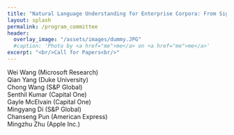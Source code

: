 ```yaml
---
title: "Natural Language Understanding for Enterprise Corpora: From Signal to Decision Support"
layout: splash
permalink: /program_committee
header:
  overlay_image: "/assets/images/dummy.JPG"
  #caption: 'Photo by <a href="me">me</a> on <a href="me">me</a>'
excerpt: "<br/>Call for Papers<br/>"
---
```


Wei Wang (Microsoft Research)<br> 
Qian Yang (Duke University)<br> 
Chong Wang (S&P Global)<br> 
Senthil Kumar (Capital One)<br> 
Gayle McElvain (Capital One)<br> 
Mingyang Di (S&P Global)<br>
Chanseng Pun (American Express)<br>
Mingzhu Zhu (Apple Inc.) 